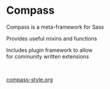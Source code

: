 # Compass

<p class="fragment">Compass is a meta-framework for Sass</p>
<p class="fragment">Provides useful mixins and functions</p>
<p class="fragment">Includes plugin framework to allow<br> for community written extensions</p>
<br>
<p class="fragment"><a href="http://compass-style.org">compass-style.org</a></p>
